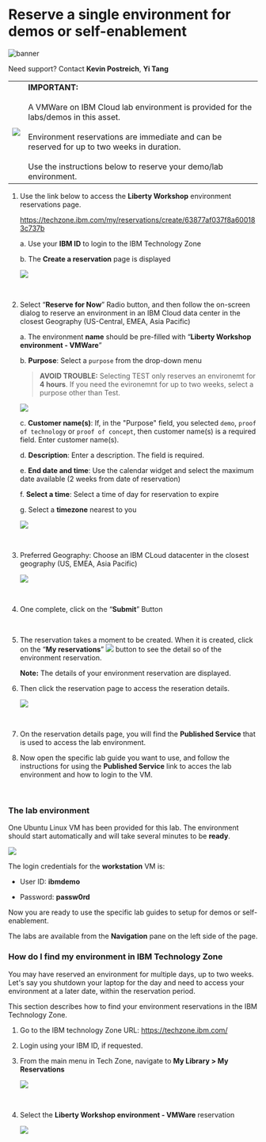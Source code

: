 # Reserve a single environment for demos or self-enablement

![banner](./images/demo.png)

Need support? Contact **Kevin Postreich**, **Yi Tang**


|         |           |  
| ------------- |:-------------|
| ![](./images/image31.png?cropResize=50,50)   | <strong>IMPORTANT:</strong> <br><br> A VMWare on IBM Cloud lab environment is provided for the labs/demos in this asset. <br><br>Environment reservations are immediate and can be reserved for up to two weeks in duration. <br><br>Use the instructions below to reserve your demo/lab environment. 


1.  Use the link below to access the **Liberty Workshop** environment reservations page.  

    <https://techzone.ibm.com/my/reservations/create/63877af037f8a600183c737b>

    a.  Use your **IBM ID** to login to the IBM Technology Zone

    b.  The **Create a reservation** page is displayed

     ![](./images/image52.png)
	 
	 <br>

2.  Select “**Reserve for Now**” Radio button, and then follow the
    on-screen dialog to reserve an environment in an IBM Cloud data center
    in the closest Geography (US-Central, EMEA, Asia Pacific)
    
    a.  The environment **name** should be pre-filled with “**Liberty Workshop environment - VMWare**”
    
    b.  **Purpose**: Select a `purpose` from the drop-down menu
	
	> **AVOID TROUBLE:** Selecting TEST only reserves an environemt for **4 hours**. If you need the evironemnt for up to two weeks, select a purpose other than Test.
	
	 ![](./images/env-purpose.png)
    
    c.  **Customer name(s)**: If, in the "Purpose" field, you selected `demo`, `proof of technology` or `proof of concept`, then customer name(s) is a required field. Enter customer name(s).
	
	d.  **Description**: Enter a description. The field is required.
    
    e.  **End date and time**: Use the calendar widget and select the
        maximum date available (2 weeks from date of reservation)
		
    f.  **Select a time**: Select a time of day for reservation to
        expire
    
    g.  Select a **timezone** nearest to you

    ![](./images/image53.png)

    <br/>

3.  Preferred Geography: Choose an IBM CLoud datacenter in the closest
    geography (US, EMEA, Asia Pacific)

    ![](./images/env-geo.png)
	
	<br>

4.  One complete, click on the “**Submit**” Button

    <br>

5.  The reservation takes a moment to be created. When it is created,
    click on the “**My reservations**”
    ![](./images/image55.png) button to see the detail so of
    the environment reservation.

    **Note:** The details of your environment reservation are displayed.

6.  Then click the reservation page to access the reseration details.

    ![](./images/reservation-image.png)
	
	<br>

7.  On the reservation details page, you will find the **Published Service** that is used to access the lab environment. 


8.  Now open the specific lab guide you want to use, and follow the instructions for using the **Published Service** link to acces the lab environment and how to login to the VM. 

    <br>


### **The lab environment**

One Ubuntu Linux VM has been provided for this lab. The environment should start automatically and will take several minutes to be **ready**. 


![](./images/liberty-workstation-vm.png)


The login credentials for the **workstation** VM is:

  - User ID: **ibmdemo**
 
  - Password: **passw0rd**


Now you are ready to use the specific lab guides to setup for demos or self-enablement. 

The labs are available from the **Navigation** pane on the left side of the page. 


### **How do I find my environment in IBM Technology Zone**

You may have reserved an environment for multiple days, up to two weeks. Let's say you shutdown your laptop for the day and need to access your environment at a later date, within the reservation period. 

This section describes how to find your environment reservations in the IBM Technology Zone. 

1. Go to the IBM technology Zone URL: https://techzone.ibm.com/
2. Login using your IBM ID, if requested. 
3. From the main menu in Tech Zone, navigate to **My Library > My Reservations**

    ![](./images/my-reservations.png)

    <br/>

4. Select the **Liberty Workshop environment - VMWare** reservation

    ![](./images/reservation-image.png)




